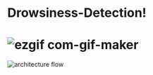 # Drowsiness-Detection!


# ![ezgif com-gif-maker](https://user-images.githubusercontent.com/17081707/193402817-023f1841-9229-4866-b5c5-1b2e4d6a4925.gif)


![architecture flow](https://user-images.githubusercontent.com/17081707/193402939-18936038-5f6b-4376-a967-4be1974ce87d.png)
